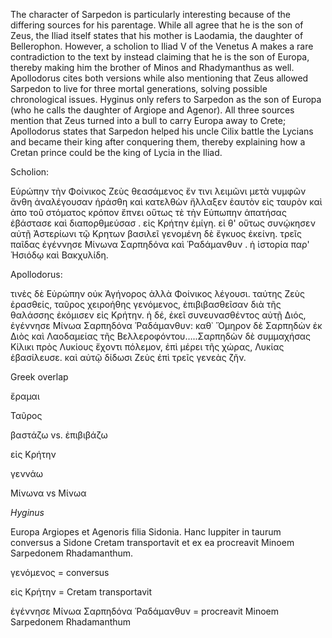 The character of Sarpedon is particularly interesting because of the differing sources for his parentage. While all agree that he is the son of Zeus, the Iliad itself states that his mother is Laodamia, the daughter of Bellerophon. However, a scholion to Iliad V of the Venetus A makes a rare contradiction to the text by instead claiming that he is the son of Europa, thereby making him the brother of Minos and Rhadymanthus as well. Apollodorus cites both versions while also mentioning that Zeus allowed Sarpedon to live for three mortal generations, solving possible chronological issues. Hyginus only refers to Sarpedon as the son of Europa (who he calls the daughter of Argiope and Agenor). All three sources mention that Zeus turned into a bull to carry Europa away to Crete; Apollodorus states that Sarpedon helped his uncle Cilix battle the Lycians and became their king after conquering them, thereby explaining how a Cretan prince could be the king of Lycia in the Iliad. 





Scholion:

Εὑρώπην τὴν Φοίνικος Ζεὺς θεασάμενος ἔν τινι λειμῶνι μετὰ νυμφῶν ἄνθη ἀναλέγουσαν ἡράσθη καὶ κατελθὼν ἤλλαξεν ἑαυτὸν εἰς ταυρὸν καὶ ἀπο τοῦ στόματος κρόπον ἔπνει οὕτως τὲ τὴν Εὑπωπην ἀπατήσας ἐβάστασε καὶ διαπορθμεύσασ . εἰς Κρήτην ἐμίγη. εἰ θ' οὕτως συνῴκησεν αὐτῇ Ἀστερίωνι τῷ Κρητων βασιλεῖ γενομένη δὲ ἔγκυος ἐκείνη. τρεῖς παῖδας ἐγέννησε  Μίνωνα Σαρπηδόνα καὶ Ῥαδάμανθυν . ἡ ἱστορία παρ' Ἡσιόδῳ καὶ Βακχυλίδη. 

Apollodorus: 

τινὲς δὲ Εὐρώπην οὐκ Ἀγήνορος ἀλλὰ Φοίνικος λέγουσι. ταύτης Ζεὺς ἐρασθείς, ταῦρος χειροήθης γενόμενος, ἐπιβιβασθεῖσαν διὰ τῆς θαλάσσης ἐκόμισεν εἰς Κρήτην. ἡ δέ, ἐκεῖ συνευνασθέντος αὐτῇ Διός, ἐγέννησε Μίνωα Σαρπηδόνα Ῥαδάμανθυν: καθ᾽ Ὅμηρον δὲ Σαρπηδὼν ἐκ Διὸς καὶ Λαοδαμείας τῆς Βελλεροφόντου…..Σαρπηδὼν δὲ συμμαχήσας Κίλικι πρὸς Λυκίους ἔχοντι πόλεμον, ἐπὶ μέρει τῆς χώρας, Λυκίας ἐβασίλευσε. καὶ αὐτῷ δίδωσι Ζεὺς ἐπὶ τρεῖς γενεὰς ζῆν.

Greek overlap 

ἔραμαι

Ταῦρος

βαστάζω vs. ἐπιβιβάζω

εἰς Κρήτην

γεννάω

Μίνωνα vs Μίνωα

*Hyginus* 

Europa Argiopes et Agenoris filia Sidonia. Hanc Iuppiter in taurum conversus a Sidone Cretam transportavit et ex ea procreavit Minoem Sarpedonem Rhadamanthum.

γενόμενος = conversus 

εἰς Κρήτην = Cretam transportavit

ἐγέννησε Μίνωα Σαρπηδόνα Ῥαδάμανθυν = procreavit Minoem Sarpedonem Rhadamanthum

